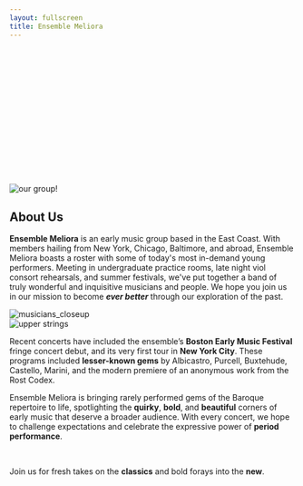 ```yaml
---
layout: fullscreen
title: Ensemble Meliora
---
```


<div style="height: 15rem;"></div>

<img src="{{ site.baseurl }}/assets/img/mei_photoshoot/ensemblemeliora-087_HR.jpeg" alt="our group!" class="full-banner">

## About Us

<div class="text-image-row">
  <div class="text-column">
    <p>
    <strong>Ensemble Meliora</strong> is an early music group based in the East Coast. With members hailing from New York, Chicago, Baltimore, and abroad, Ensemble Meliora boasts a roster with some of today's most in-demand young performers. Meeting in undergraduate practice rooms, late night viol consort rehearsals, and summer festivals, we've put together a band of truly wonderful and inquisitive musicians and people. We hope you join us in our mission to become <strong><em>ever better</em></strong> through our exploration of the past.
    </p>
  </div>
  <div class="image-column">
    <img src="{{ site.baseurl }}/assets/img/mei_photoshoot/ensemblemeliora-071.jpg" alt="musicians_closeup" />
  </div>
</div>

<div class="text-image-row">
  <div class="image-column">
    <img src="{{ site.baseurl }}/assets/img/mei_photoshoot/ensemblemeliora-091.jpg" alt="upper strings" />
  </div>
  <div class="text-column">
    <p>
Recent concerts have included the ensemble’s <strong>Boston Early Music Festival</strong> fringe concert debut, and its very first tour in <strong>New York City</strong>. These programs included <strong>lesser-known gems</strong> by Albicastro, Purcell, Buxtehude, Castello, Marini, and the modern premiere of an anonymous work from the Rost Codex. 
    </p>
    <p>
  Ensemble Meliora is bringing rarely performed gems of the Baroque repertoire to life, spotlighting the <strong>quirky</strong>, <strong>bold</strong>, and <strong>beautiful</strong> corners of early music that deserve a broader audience. With every concert, we hope to challenge expectations and celebrate the expressive power of <strong>period performance</strong>.
    </p>
  </div>
</div>
<br>
<p style="text-align: center, margin: 0 1rem;";">Join us for fresh takes on the <strong>classics</strong> and bold forays into the <strong>new</strong>.</p>
<br>



